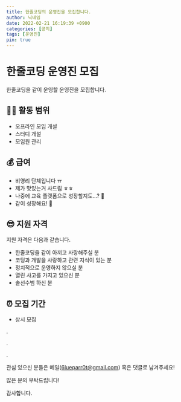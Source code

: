 ```yaml
---
title: 한줄코딩의 운영진을 모집합니다.
author: 닉네임
date: 2022-02-21 16:19:39 +0900
categories: [공지]
tags: [운영진]
pin: true
---
```


# 한줄코딩 운영진 모집

한줄코딩을 같이 운영할 운영진을 모집합니다.

## 🏃‍♂️ 활동 범위

- 오프라인 모임 개설
- 스터디 개설
- 모임원 관리

## 💰 급여

- 비영리 단체입니다 ㅠ
- 제가 맛있는거 사드림 ㅎㅎ
- 나중에 교육 플랫폼으로 성장할지도...? 🤔
- 같이 성장해요! 🤗

## 😎 지원 자격

지원 자격은 다음과 같습니다.

- 한줄코딩을 같이 아끼고 사랑해주실 분
- 코딩과 개발을 사랑하고 관련 지식이 있는 분
- 정치적으로 운영하지 않으실 분
- 열린 사고를 가지고 있으신 분
- 솔선수범 하신 분

## ⏰ 모집 기간

- 상시 모집

.

.

.

관심 있으신 분들은 메일(6lueparr0t@gmail.com) 혹은 댓글로 남겨주세요!

많은 문의 부탁드립니다!

감사합니다.
